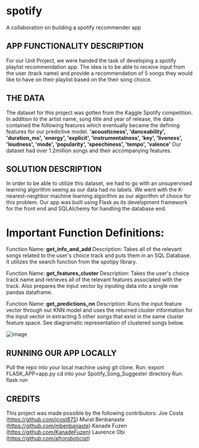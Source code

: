 # spotify
A collaboration on building a spotify recommender app

## APP FUNCTIONALITY DESCRIPTION
For our Unit Project, we were handed the task of developing a spotify playlist recommendation app.
The idea is to be able to receive input from the user (track name) and provide a recommendation of 5 songs
they would like to have on their playlist based on the their song choice.

## THE DATA
The dataset for this project was gotten from the Kaggle Spotify competition.
In addition to the artist name, song title and year of release, the data contained the following features which eventually became the defining features for our predictive model. 
**'acousticness', 'danceability', 'duration_ms', 'energy', 'explicit', 
'instrumentalness', 'key', 'liveness', 'loudness', 'mode',
'popularity', 'speechiness', 'tempo', 'valence'**
Our dataset had over 1.2million songs and their accompanying features.

## SOLUTION DESCRIPTION
In order to be able to utilize this dataset, we had to go with an unsupervised learning algorithm seeing as our data had no labels.
We went with the K-nearest-neighbor machine learning algorithm as our algorithm of choice for this problem.
Our app was built using Flask as its development framework for the front end and SQLAlchemy for handling the database end.
# Important Function Definitions:
Function Name: **get_info_and_add**
Description: Takes all of the relevant songs related to the user's choice track and puts them in an SQL Database. It utilizes the search function from the spotipy library.

Function Name: **get_features_cluster**
Description: Takes the user's choice track name and retrieves all of the relevant features associated with the track. Also prepares the input vector by inputing data into a single row pandas dataframe.

Function Name: **get_predictions_nn**
Description: Runs the input feature vector through our KNN model and uses the returned cluster information for the input vector in extracting 5 other songs that exist in the same cluster feature space. See diagramatic representation of clustered songs below.

![image](https://user-images.githubusercontent.com/74992587/113327635-30e0b480-92e9-11eb-8c7e-6b8bf3844a36.png)

## RUNNING OUR APP LOCALLY
Pull the repo into your local machine using git clone.
Run: export FLASK_APP=app.py
cd into your Spotify_Song_Suggester directory
Run: flask run


## CREDITS
This project was made possible by the following contributors:
Joe Costa (https://github.com/jcost875) 
Murat Benbanaste (https://github.com/mbenbanaste) 
Kanade Fuzen (https://github.com/KanadeFuzen) 
Laurence Obi (https://github.com/afroroboticist) 
